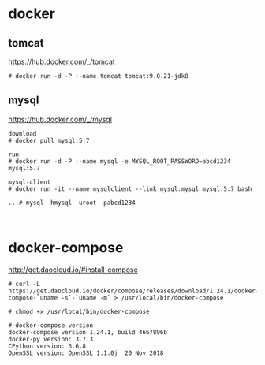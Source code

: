 # docker

## tomcat
https://hub.docker.com/_/tomcat
```
# docker run -d -P --name tomcat tomcat:9.0.21-jdk8
```

## mysql
https://hub.docker.com/_/mysql

```
download
# docker pull mysql:5.7

run
# docker run -d -P --name mysql -e MYSQL_ROOT_PASSWORD=abcd1234 mysql:5.7

mysql-client 
# docker run -it --name mysqlclient --link mysql:mysql mysql:5.7 bash

...# mysql -hmysql -uroot -pabcd1234



```


# docker-compose

http://get.daocloud.io/#install-compose

```
# curl -L https://get.daocloud.io/docker/compose/releases/download/1.24.1/docker-compose-`uname -s`-`uname -m` > /usr/local/bin/docker-compose

# chmod +x /usr/local/bin/docker-compose

# docker-compose version
docker-compose version 1.24.1, build 4667896b
docker-py version: 3.7.3
CPython version: 3.6.8
OpenSSL version: OpenSSL 1.1.0j  20 Nov 2018
```






